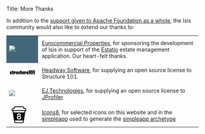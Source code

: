 Title: More Thanks

[//]: # (content copied to _user-guide_xxx)

In addition to the [support given to Apache Foundation as a whole](http://www.apache.org/foundation/thanks.html), the Isis community would also like to extend our thanks to:

<table class="table table-bordered table-condensed table-hover">
<tr>
    <td style="background-color: #426779">
        <a href="<a href="http://www.eurocommercialproperties.com/"><img src="images/more-thanks/ecp.png"></a>
    </td>
    <td style="padding: 10px">
        <a href="http://www.eurocommercialproperties.com/">Eurocommercial Properties</a>, for sponsoring the development of Isis in support of the <a href="getting-started/powered-by/powered-by.html">Estatio</a> estate management application.  Our heart-felt thanks.
    </td>
</tr>
<tr>
    <td>
        <a href="<a href="http://structure101.com"><img src="images/s101_170.png"></a>
    </td>
    <td style="padding: 10px">
        <a href="http://structure101.com">Headway Software</a>, for supplying an open source license to Structure&nbsp;101.
    </td>
</tr>
<tr>
    <td>
        <a href="http://www.ej-technologies.com/products/jprofiler/overview.html"><img src="http://static-aws.ej-technologies.com/71M9S7eqUeTUsoOQW64VqrZSZX0E6cxFxLRjO1quRdN.png"></a>
    </td>
    <td style="padding: 10px">
        <a href="http://www.ej-technologies.com">EJ Technologies</a>, for supplying an open source license to <a href="http://www.ej-technologies.com/products/jprofiler/overview.html">JProfiler</a>
    </td>
</tr>
<tr>
    <td>
        <a href="http://icons8.com"><img src="images/icons8-logo.png"></a>
    </td>
    <td style="padding: 10px">
        <a href="http://icons8.com/">Icons8</a>, for selected icons on this website and in the <a href="https://github.com/apache/isis/tree/master/example/application/simpleapp/dom/src/main/resources/images">simpleapp</a> used to generate the <a href="intro/getting-started/simple-archetype.html">simpleapp archetype</a>
    </td>
</tr>
</table>

